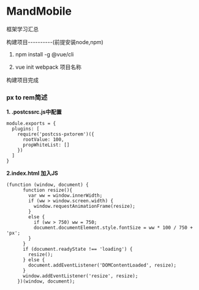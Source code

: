 # MandMobile
框架学习汇总

构建项目----------(前提安装node,npm)

1. npm install -g @vue/cli

2. vue init webpack 项目名称

构建项目完成

### px to rem简述

**1. .postcssrc.js中配置**

```
module.exports = {
  plugins: [
    require('postcss-pxtorem')({
      rootValue: 100,
      propWhiteList: []
    })
  ]
}
```

**2.index.html 加入JS**
```
(function (window, document) {
      function resize(){
        var ww = window.innerWidth;
        if (ww > window.screen.width) {
          window.requestAnimationFrame(resize);
        }
        else {
          if (ww > 750) ww = 750;
          document.documentElement.style.fontSize = ww * 100 / 750 + 'px';
        }
      }
      if (document.readyState !== 'loading') {
        resize();
      } else {
        document.addEventListener('DOMContentLoaded', resize);
      }
      window.addEventListener('resize', resize);
    })(window, document);
```

